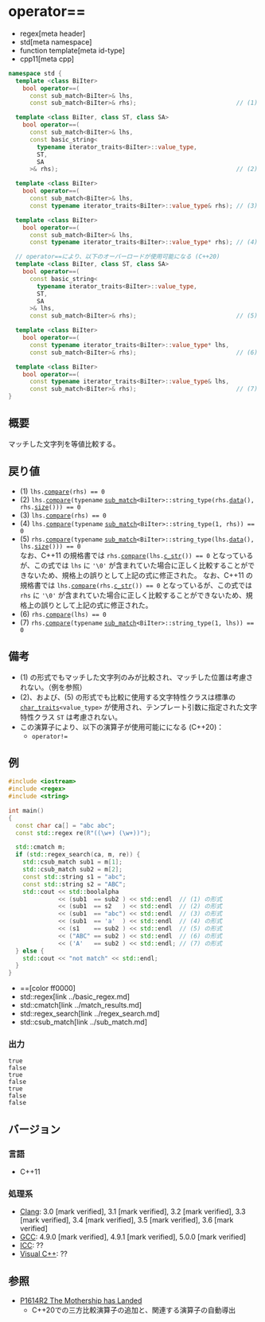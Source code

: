 # operator==
* regex[meta header]
* std[meta namespace]
* function template[meta id-type]
* cpp11[meta cpp]

```cpp
namespace std {
  template <class BiIter>
    bool operator==(
      const sub_match<BiIter>& lhs,
      const sub_match<BiIter>& rhs);                            // (1) C++11

  template <class BiIter, class ST, class SA>
    bool operator==(
      const sub_match<BiIter>& lhs,
      const basic_string<
        typename iterator_traits<BiIter>::value_type,
        ST,
        SA
      >& rhs);                                                  // (2) C++11

  template <class BiIter>
    bool operator==(
      const sub_match<BiIter>& lhs,
      const typename iterator_traits<BiIter>::value_type& rhs); // (3) C++11

  template <class BiIter>
    bool operator==(
      const sub_match<BiIter>& lhs,
      const typename iterator_traits<BiIter>::value_type* rhs); // (4) C++11

  // operator==により、以下のオーバーロードが使用可能になる (C++20)
  template <class BiIter, class ST, class SA>
    bool operator==(
      const basic_string<
        typename iterator_traits<BiIter>::value_type,
        ST,
        SA
      >& lhs,
      const sub_match<BiIter>& rhs);                            // (5) C++11

  template <class BiIter>
    bool operator==(
      const typename iterator_traits<BiIter>::value_type* lhs,
      const sub_match<BiIter>& rhs);                            // (6) C++11

  template <class BiIter>
    bool operator==(
      const typename iterator_traits<BiIter>::value_type& lhs,
      const sub_match<BiIter>& rhs);                            // (7) C++11
}
```

## 概要
マッチした文字列を等値比較する。


## 戻り値
- (1) `lhs.`[`compare`](compare.md)`(rhs) == 0`
- (2) `lhs.`[`compare`](compare.md)`(typename` [`sub_match`](../sub_match.md)`<BiIter>::string_type(rhs.`[`data`](../../string/basic_string/data.md)`(), rhs.`[`size`](../../string/basic_string/size.md)`())) == 0`  
- (3) `lhs.`[`compare`](compare.md)`(rhs) == 0`
- (4) `lhs.`[`compare`](compare.md)`(typename` [`sub_match`](../sub_match.md)`<BiIter>::string_type(1, rhs)) == 0`
- (5) `rhs.`[`compare`](compare.md)`(typename` [`sub_match`](../sub_match.md)`<BiIter>::string_type(lhs.`[`data`](../../string/basic_string/data.md)`(), lhs.`[`size`](../../string/basic_string/size.md)`())) == 0`  
    なお、C++11 の規格書では `rhs.`[`compare`](compare.md)`(lhs.`[`c_str`](../../string/basic_string/c_str.md)`()) == 0` となっているが、この式では `lhs` に `'\0'` が含まれていた場合に正しく比較することができないため、規格上の誤りとして上記の式に修正された。
    なお、C++11 の規格書では `lhs.`[`compare`](compare.md)`(rhs.`[`c_str`](../../string/basic_string/c_str.md)`()) == 0` となっているが、この式では `rhs` に `'\0'` が含まれていた場合に正しく比較することができないため、規格上の誤りとして上記の式に修正された。
- (6) `rhs.`[`compare`](compare.md)`(lhs) == 0`
- (7) `rhs.`[`compare`](compare.md)`(typename` [`sub_match`](../sub_match.md)`<BiIter>::string_type(1, lhs)) == 0`

## 備考
- (1) の形式でもマッチした文字列のみが比較され、マッチした位置は考慮されない。（例を参照）
- (2)、および、(5) の形式でも比較に使用する文字特性クラスは標準の [`char_traits`](../../string/char_traits.md)`<value_type>` が使用され、テンプレート引数に指定された文字特性クラス `ST` は考慮されない。
- この演算子により、以下の演算子が使用可能にになる (C++20)：
    - `operator!=`


## 例
```cpp example
#include <iostream>
#include <regex>
#include <string>

int main()
{
  const char ca[] = "abc abc";
  const std::regex re(R"((\w+) (\w+))");

  std::cmatch m;
  if (std::regex_search(ca, m, re)) {
    std::csub_match sub1 = m[1];
    std::csub_match sub2 = m[2];
    const std::string s1 = "abc";
    const std::string s2 = "ABC";
    std::cout << std::boolalpha
              << (sub1  == sub2 ) << std::endl  // (1) の形式
              << (sub1  == s2   ) << std::endl  // (2) の形式
              << (sub1  == "abc") << std::endl  // (3) の形式
              << (sub1  == 'a'  ) << std::endl  // (4) の形式
              << (s1    == sub2 ) << std::endl  // (5) の形式
              << ("ABC" == sub2 ) << std::endl  // (6) の形式
              << ('A'   == sub2 ) << std::endl; // (7) の形式
  } else {
    std::cout << "not match" << std::endl;
  }
}
```
* ==[color ff0000]
* std::regex[link ../basic_regex.md]
* std::cmatch[link ../match_results.md]
* std::regex_search[link ../regex_search.md]
* std::csub_match[link ../sub_match.md]

### 出力
```
true
false
true
false
true
false
false
```


## バージョン
### 言語
- C++11

### 処理系
- [Clang](/implementation.md#clang): 3.0 [mark verified], 3.1 [mark verified], 3.2 [mark verified], 3.3 [mark verified], 3.4 [mark verified], 3.5 [mark verified], 3.6 [mark verified]
- [GCC](/implementation.md#gcc): 4.9.0 [mark verified], 4.9.1 [mark verified], 5.0.0 [mark verified]
- [ICC](/implementation.md#icc): ??
- [Visual C++](/implementation.md#visual_cpp): ??

## 参照
- [P1614R2 The Mothership has Landed](https://www.open-std.org/jtc1/sc22/wg21/docs/papers/2019/p1614r2.html)
    - C++20での三方比較演算子の追加と、関連する演算子の自動導出
